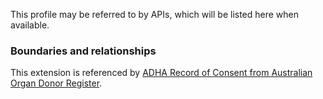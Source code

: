This profile may be referred to by APIs, which will be listed here when available.


### Boundaries and relationships
This extension is referenced by 
[ADHA Record of Consent from Australian Organ Donor Register](StructureDefinition-dh-consent-aodr-1.html).